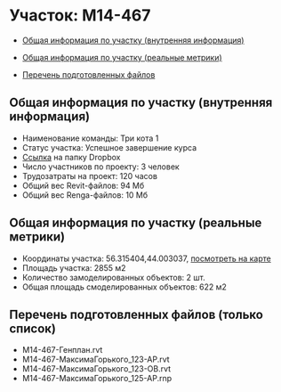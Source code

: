 # Участок: M14-467

* [Общая информация по участку (внутренняя информация)](#Chapter1)

* [Общая информация по участку (реальные метрики)](#Chapter2)

* [Перечень подготовленных файлов](#Chapter3)

## <a id="Chapter1"></a> Общая информация по участку (внутренняя информация)
+ Наименование команды: Три кота 1
+ Статус участка: Успешное завершение курса
+ [Ссылка](https://www.dropbox.com/sh/wvvgv1nw1iqred9/AACK-UTj-jf_Cg8zJSelNtLka/M14_467?dl=0) на папку Dropbox
+ Число участников по проекту: 3 человек
+ Трудозатраты на проект: 120 часов
+ Общий вес Revit-файлов: 94 Мб
+ Общий вес Renga-файлов: 10 Мб
## <a id="Chapter2"></a> Общая информация по участку (реальные метрики)
+ Координаты участка: 56.315404,44.003037, [посмотреть на карте](https://yandex.ru/maps/47/nizhny-novgorod/?ll=44.003037%2C56.315404&z=19)
+ Площадь участка: 2855 м2
+ Количество замоделированных объектов: 2 шт.
+ Общая площадь смоделированных объектов: 622 м2
## <a id="Chapter3"></a> Перечень подготовленных файлов (только список)
+ M14-467-Генплан.rvt
+ M14-467-МаксимаГорького_123-АР.rvt
+ M14-467-МаксимаГорького_123-ОВ.rvt
+ M14-467-МаксимаГорького_125-АР.rnp
